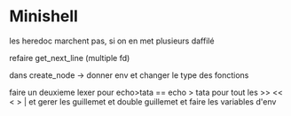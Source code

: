 # Minishell

les heredoc marchent pas, si on en met plusieurs daffilé

refaire get_next_line (multiple fd)

dans create_node -> donner env et changer le type des fonctions

faire un deuxieme lexer pour echo>tata == echo > tata pour tout les >> << < > |
et gerer les guillemet et double guillemet
et faire les variables d'env
